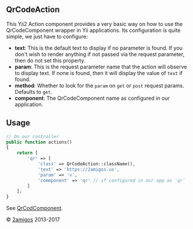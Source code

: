 QrCodeAction
------------

This Yii2 Action component provides a very basic way on how to use the QrCodeComponent wrapper in Yii applications. Its 
configuration is quite simple, we just have to configure: 

- **text**: This is the default text to display if no parameter is found. If you don't wish to render anything if not 
passed via the request parameter, then do not set this property.
- **param**: This is the request parameter name that the action will observe to display text. If none is found, then it 
will display the value of `text` if found. 
- **method**: Whether to look for the `param` on `get` or `post` request params. Defaults to `get`.
- **component**: The QrCodeComponent name as configured in our application.

Usage
-----

```php
// On our controller  
public function actions()
{
    return [
        'qr' => [
            'class' => QrCodeAction::className(),
            'text' => 'https://2amigos.us',
            'param' => 'v',
            'commponent' => 'qr' // if configured in our app as `qr` 
        ]
    ];
}
```

See [QrCodComponent](qrcode-component.md).

© [2amigos](http://www.2amigos.us/) 2013-2017
